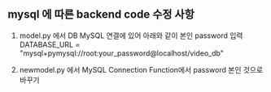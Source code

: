 ## mysql 에 따른 backend code 수정 사항

1. model.py 에서 DB MySQL 연결에 있어 아래와 같이 본인 password 입력
   DATABASE_URL = "mysql+pymysql://root:your_password@localhost/video_db"
   
3. newmodel.py 에서 MySQL Connection Function에서 password 본인 것으로 바꾸기
